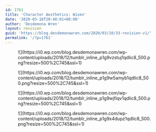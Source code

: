 ```yaml
---
id: 1761
title: 'Character Aesthetics: Wixen'
date: '2020-03-10T20:48:01+00:00'
author: 'Desdemona Wren'
layout: revision
guid: 'https://blog.desdemonawren.com/2020/03/10/33-revision-v1/'
permalink: '/?p=1761'
---
```


<figure class="wp-block-image">![](https://i0.wp.com/blog.desdemonawren.com/wp-content/uploads/2018/12/tumblr_inline_p1g9vzstuj1qdlic8_500.png?resize=500%2C745&ssl=1)</figure><figure class="wp-block-image">![](https://i0.wp.com/blog.desdemonawren.com/wp-content/uploads/2018/12/tumblr_inline_p1g9w5amyb1qdlic8_500.png?resize=500%2C745&ssl=1)</figure><figure class="wp-block-image">![](https://i0.wp.com/blog.desdemonawren.com/wp-content/uploads/2018/12/tumblr_inline_p1g9wjfiqv1qdlic8_500.png?resize=500%2C745&ssl=1)</figure><figure class="wp-block-image">![](https://i0.wp.com/blog.desdemonawren.com/wp-content/uploads/2018/12/tumblr_inline_p1g9x4dupz1qdlic8_500.png?resize=500%2C745&ssl=1)</figure>